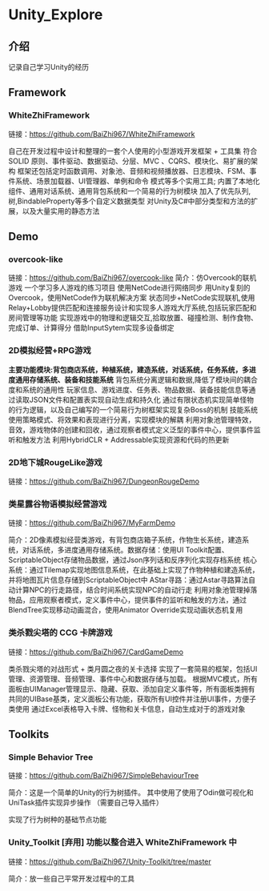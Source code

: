 # Unity_Explore

## 介绍
记录自己学习Unity的经历
## Framework

### WhiteZhiFramework

链接：https://github.com/BaiZhi967/WhiteZhiFramework

自己在开发过程中设计和整理的一套个人使用的小型游戏开发框架 + 工具集 
符合 SOLID 原则、事件驱动、数据驱动、分层、MVC 、CQRS、模块化、易扩展的架构 
框架还包括定时函数调用、对象池、音频和视频播放器、日志模块、FSM、事件系统、场景加载器、UI管理器、单例和命令 模式等多个实用工具;
内置了本地化组件、通用对话系统、通用背包系统和一个简易的行为树模块 
加入了优先队列,树,BindableProperty等多个自定义数据类型 
对Unity及C#中部分类型和方法的扩展，以及大量实用的静态方法

## Demo
### overcook-like

链接：https://github.com/BaiZhi967/overcook-like
简介：仿Overcook的联机游戏 一个学习多人游戏的练习项目 使用NetCode进行网络同步
用Unity复刻的Overcook，使用NetCode作为联机解决方案
状态同步+NetCode实现联机,使用Relay+Lobby提供匹配和连接服务设计和实现多人游戏大厅系统,包括玩家匹配和房间管理等功能
实现游戏中的物理和逻辑交互,拾取放置、碰撞检测、制作食物、完成订单、计算得分
借助InputSytem实现多设备绑定

### 2D模拟经营+RPG游戏 

**主要功能模块:背包商店系统，种植系统，建造系统，对话系统，任务系统，多进度通用存储系统、装备和技能系统** 
背包系统分离逻辑和数据,降低了模块间的耦合度和系统的通用性 
玩家信息、游戏进度、任务表、物品数据、装备技能信息等通过读取JSON文件和配置表实现自动生成和持久化 
通过有限状态机实现简单怪物的行为逻辑，以及自己编写的一个简易行为树框架实现复杂Boss的机制 
技能系统使用策略模式、将效果和表现进行分离，实现模块的解耦 
利用对象池管理特效，音效，游戏物体的创建和回收，通过观察者模式定义泛型的事件中心，提供事件监听和触发方法 
利用HybridCLR + Addressable实现资源和代码的热更新 

### 2D地下城RougeLike游戏

链接：https://github.com/BaiZhi967/DungeonRougeDemo

### 类星露谷物语模拟经营游戏

链接：https://github.com/BaiZhi967/MyFarmDemo

简介：2D像素模拟经营类游戏，有背包商店箱子系统，作物生长系统，建造系统，对话系统，多进度通用存储系统。数据存储：使用UI Toolkit配置、ScriptableObject存储物品数据，通过Json序列话和反序列化实现存档系统
核心系统：通过Tilemap实现地图信息系统，在此基础上实现了作物种植和建造系统，并将地图瓦片信息存储到ScriptableObject中
AStar寻路：通过Astar寻路算法自动计算NPC的行走路径，结合时间系统实现NPC的自动行走
利用对象池管理掉落物品，应用观察者模式，定义事件中心，提供事件的监听和触发的方法，通过BlendTree实现移动动画混合，使用Animator Override实现动画状态机复用

### 类杀戮尖塔的 CCG 卡牌游戏

链接：https://github.com/BaiZhi967/CardGameDemo

类杀戮尖塔的对战形式 + 类月圆之夜的关卡选择
实现了一套简易的框架，包括UI管理、资源管理、音频管理、事件中心和数据存储与加载。
根据MVC模式，所有面板由UIManager管理显示、隐藏、获取、添加自定义事件等，所有面板类拥有共同的UIBase基类，定义面板公有功能，获取所有UI控件并注册UI事件，方便子类使用
通过Excel表格导入卡牌、怪物和关卡信息，自动生成对于的游戏对象





## Toolkits

### Simple Behavior Tree

链接：https://github.com/BaiZhi967/SimpleBehaviourTree

简介：这是一个简单的Unity的行为树插件。 其中使用了使用了Odin做可视化和UniTask插件实现异步操作 （需要自己导入插件）

实现了行为树种的基础节点功能

### Unity_Toolkit [弃用] 功能以整合进入 WhiteZhiFramework 中

链接：https://github.com/BaiZhi967/Unity-Toolkit/tree/master

简介：放一些自己平常开发过程中的工具
